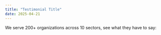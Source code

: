 ```yaml
---
title: "Testimonial Title"
date: 2025-04-21
---
```


We serve 200+ organizations across 10 sectors, see what they have to say:
